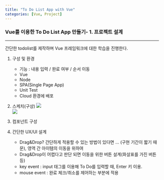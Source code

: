 ```yaml
---
title: "To Do List App with Vue"
categories: [Vue, Project]
---
```


### Vue를 이용한 To Do List App 만들기- 1. 프로젝트 설계

---

간단한 todolist를 제작하며 Vue 프레임워크에 대한 학습을 진행한다.

1. 구성 및 환경

   - 기능 : 내용 입력 / 완료 여부 / 순서 이동
   - Vue
   - Node
   - SPA(Single Page App)
   - Unit Test
   - Cloud 환경에 배포
     <br>

2. 스케치(구상)
   <img src="https://gyofeel.github.io/assets/images/To_Do_List_App_with_Vue/01.jpeg"/><br>
   <img src="https://gyofeel.github.io/assets/images/To_Do_List_App_with_Vue/02.jpeg"/>
   <br>
3. 컴포넌트 구성
   <br>
4. 간단한 UX/UI 설계
   - Drag&Drop? 간단하게 적용할 수 있는 방법이 있다면 ... (구현 기간이 짧기 때문), 영역 간 아이템의 이동을 위하여
   - Drag&Drop이 어렵다고 판단 되면 이동을 위한 버튼 설계(화살표를 가진 버튼 등)
   - key event : input 태그를 이용해 To Do를 입력할 때, Enter 키 이용.
   - mouse event : 완료 체크/취소를 제어하는 부분에 적용
